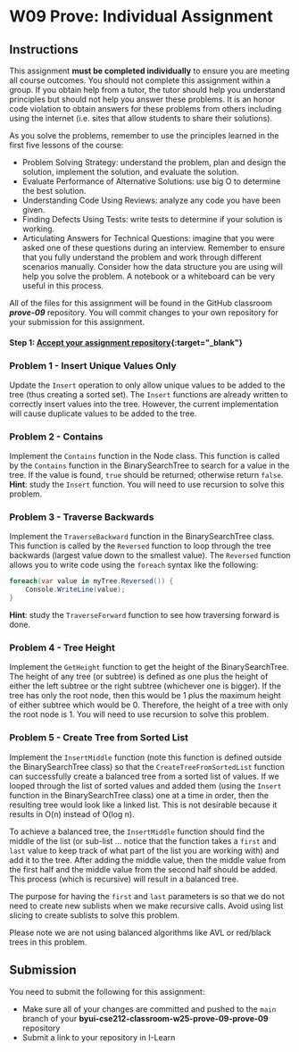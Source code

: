 # W09 Prove: Individual Assignment
## Instructions
This assignment **must be completed individually** to ensure you are meeting all course outcomes. You should not complete this assignment within a group. If you obtain help from a tutor, the tutor should help you understand principles but should not help you answer these problems. It is an honor code violation to obtain answers for these problems from others including using the internet (i.e. sites that allow students to share their solutions).

As you solve the problems, remember to use the principles learned in the first five lessons of the course:
* Problem Solving Strategy: understand the problem, plan and design the solution, implement the solution, and evaluate the solution.
* Evaluate Performance of Alternative Solutions: use big O to determine the best solution.
* Understanding Code Using Reviews: analyze any code you have been given.
* Finding Defects Using Tests: write tests to determine if your solution is working.
* Articulating Answers for Technical Questions: imagine that you were asked one of these questions during an interview. Remember to ensure that you fully understand the problem and work through different scenarios manually. Consider how the data structure you are using will help you solve the problem. A notebook or a whiteboard can be very useful in this process.

All of the files for this assignment will be found in the GitHub classroom ***prove-09*** repository. You will commit changes to your own repository for your submission for this assignment.

#### Step 1: [Accept your assignment repository](prove-classroom){:target="_blank"}

### Problem 1 - Insert Unique Values Only
Update the `Insert` operation to only allow unique values to be added to the tree (thus creating a sorted set). The `Insert` functions are already written to correctly insert values into the tree. However, the current implementation will cause duplicate values to be added to the tree.

### Problem 2 - Contains
Implement the `Contains` function in the Node class. This function is called by the `Contains` function in the BinarySearchTree to search for a value in the tree. If the value is found, `true` should be returned; otherwise return `false`. **Hint**: study the `Insert` function. You will need to use recursion to solve this problem.

### Problem 3 - Traverse Backwards
Implement the `TraverseBackward` function in the BinarySearchTree class. This function is called by the `Reversed` function to loop through the tree backwards (largest value down to the smallest value). The `Reversed` function allows you to write code using the `foreach` syntax like the following:

```csharp	
foreach(var value in myTree.Reversed()) {
	Console.WriteLine(value);
}
```
		
**Hint**: study the `TraverseForward` function to see how traversing forward is done.

### Problem 4 - Tree Height
Implement the `GetHeight` function to get the height of the BinarySearchTree. The height of any tree (or subtree) is defined as one plus the height of either the left subtree or the right subtree (whichever one is bigger). If the tree has only the root node, then this would be 1 plus the maximum height of either subtree which would be 0. Therefore, the height of a tree with only the root node is 1. You will need to use recursion to solve this problem.

### Problem 5 - Create Tree from Sorted List
Implement the `InsertMiddle` function (note this function is defined outside the BinarySearchTree class) so that the `CreateTreeFromSortedList` function can successfully create a balanced tree from a sorted list of values. If we looped through the list of sorted values and added them (using the `Insert` function in the BinarySearchTree class) one at a time in order, then the resulting tree would look like a linked list. This is not desirable because it results in O(n) instead of O(log n).

To achieve a balanced tree, the `InsertMiddle` function should find the middle of the list (or sub-list ... notice that the function takes a `first` and `last` value to keep track of what part of the list you are working with) and add it to the tree. After adding the middle value, then the middle value from the first half and the middle value from the second half should be added. This process (which is recursive) will result in a balanced tree.

The purpose for having the `first` and `last` parameters is so that we do not need to create new sublists when we make recursive calls. Avoid using list slicing to create sublists to solve this problem.

Please note we are not using balanced algorithms like AVL or red/black trees in this problem.

## Submission
You need to submit the following for this assignment:
* Make sure all of your changes are committed and pushed to the `main` branch of your **byui-cse212-classroom-w25-prove-09-prove-09** repository
* Submit a link to your repository in I-Learn

